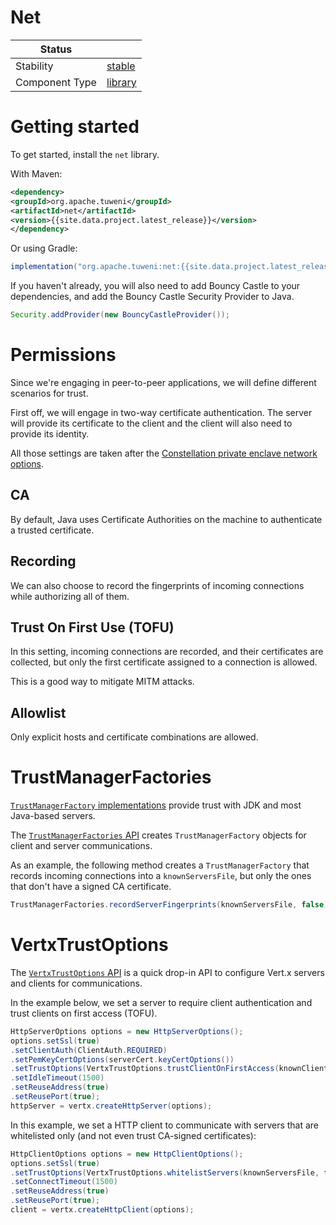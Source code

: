 <!---
Licensed to the Apache Software Foundation (ASF) under one or more contributor license agreements. See the NOTICE
file distributed with this work for additional information regarding copyright ownership. The ASF licenses this file
to You under the Apache License, Version 2.0 (the "License"); you may not use this file except in compliance with the
License. You may obtain a copy of the License at
 *
http://www.apache.org/licenses/LICENSE-2.0
 *
Unless required by applicable law or agreed to in writing, software distributed under the License is distributed on
an "AS IS" BASIS, WITHOUT WARRANTIES OR CONDITIONS OF ANY KIND, either express or implied. See the License for the
specific language governing permissions and limitations under the License.
 --->
# Net

| Status         |           |
|----------------|-----------|
| Stability      | [stable]  |
| Component Type | [library] |

# Getting started

To get started, install the `net` library.

With Maven:

```xml
<dependency>
<groupId>org.apache.tuweni</groupId>
<artifactId>net</artifactId>
<version>{{site.data.project.latest_release}}</version>
</dependency>
```

Or using Gradle:

```groovy
implementation("org.apache.tuweni:net:{{site.data.project.latest_release}}")
```

If you haven't already, you will also need to add Bouncy Castle to your dependencies, and add the Bouncy Castle Security Provider to Java.

```java
Security.addProvider(new BouncyCastleProvider());
```

# Permissions

Since we're engaging in peer-to-peer applications, we will define different scenarios for trust.

First off, we will engage in two-way certificate authentication. The server will provide its certificate to the client and the client will also need to provide its identity.

All those settings are taken after the [Constellation private enclave network options](https://github.com/consensys/constellation).

## CA
By default, Java uses Certificate Authorities on the machine to authenticate a trusted certificate.

## Recording
We can also choose to record the fingerprints of incoming connections while authorizing all of them.

## Trust On First Use (TOFU)
In this setting, incoming connections are recorded, and their certificates are collected, but only the first certificate assigned to a connection is allowed.

This is a good way to mitigate MITM attacks.

## Allowlist

Only explicit hosts and certificate combinations are allowed.

# TrustManagerFactories

[`TrustManagerFactory` implementations](https://docs.oracle.com/en/java/javase/11/docs/api/java.base/javax/net/ssl/TrustManagerFactory.html) provide trust with JDK and most Java-based servers.

The [`TrustManagerFactories` API](/docs/org.apache.tuweni.net.tls/-trust-manager-factories/index.html) creates `TrustManagerFactory` objects for client and server communications.

As an example, the following method creates a `TrustManagerFactory` that records incoming connections into a `knownServersFile`, but only the ones that don't have a signed CA certificate.

```java
TrustManagerFactories.recordServerFingerprints(knownServersFile, false);
```

# VertxTrustOptions

The [`VertxTrustOptions` API](/docs/org.apache.tuweni.net.tls/-vertx-trust-options/index.html) is a quick drop-in API to configure Vert.x servers and clients for communications.

In the example below, we set a server to require client authentication and trust clients on first access (TOFU).
```java
HttpServerOptions options = new HttpServerOptions();
options.setSsl(true)
.setClientAuth(ClientAuth.REQUIRED)
.setPemKeyCertOptions(serverCert.keyCertOptions())
.setTrustOptions(VertxTrustOptions.trustClientOnFirstAccess(knownClientsFile))
.setIdleTimeout(1500)
.setReuseAddress(true)
.setReusePort(true);
httpServer = vertx.createHttpServer(options);
```

In this example, we set a HTTP client to communicate with servers that are whitelisted only (and not even trust CA-signed certificates):
```java
HttpClientOptions options = new HttpClientOptions();
options.setSsl(true)
.setTrustOptions(VertxTrustOptions.whitelistServers(knownServersFile, false))
.setConnectTimeout(1500)
.setReuseAddress(true)
.setReusePort(true);
client = vertx.createHttpClient(options);
```

[stable]:https://github.com/apache/incubator-tuweni/tree/main/docs#stable
[library]:https://github.com/apache/incubator-tuweni/tree/main/docs#library